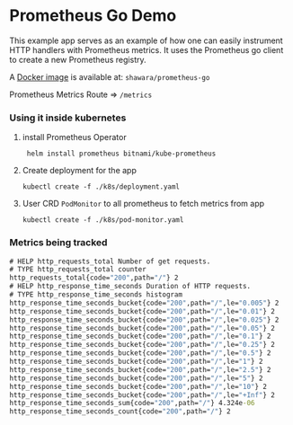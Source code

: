 # Prometheus Go Demo
This example app serves as an example of how one can easily instrument HTTP handlers with Prometheus metrics. It uses the Prometheus go client to create a new Prometheus registry.

A [Docker image](https://hub.docker.com/r/shawara/prometheus-go) is available at: `shawara/prometheus-go`

Prometheus Metrics Route =>  `/metrics`

### Using it inside kubernetes
1. install Prometheus Operator 
    ```shell
     helm install prometheus bitnami/kube-prometheus
     ```
2. Create deployment for the app
    ```shell
    kubectl create -f ./k8s/deployment.yaml
    ```
3. User CRD `PodMonitor` to all prometheus to fetch metrics from app
    ```shell
    kubectl create -f ./k8s/pod-monitor.yaml
    ```
   
### Metrics being tracked
   ```cmd
   # HELP http_requests_total Number of get requests.
   # TYPE http_requests_total counter
   http_requests_total{code="200",path="/"} 2
   # HELP http_response_time_seconds Duration of HTTP requests.
   # TYPE http_response_time_seconds histogram
   http_response_time_seconds_bucket{code="200",path="/",le="0.005"} 2
   http_response_time_seconds_bucket{code="200",path="/",le="0.01"} 2
   http_response_time_seconds_bucket{code="200",path="/",le="0.025"} 2
   http_response_time_seconds_bucket{code="200",path="/",le="0.05"} 2
   http_response_time_seconds_bucket{code="200",path="/",le="0.1"} 2
   http_response_time_seconds_bucket{code="200",path="/",le="0.25"} 2
   http_response_time_seconds_bucket{code="200",path="/",le="0.5"} 2
   http_response_time_seconds_bucket{code="200",path="/",le="1"} 2
   http_response_time_seconds_bucket{code="200",path="/",le="2.5"} 2
   http_response_time_seconds_bucket{code="200",path="/",le="5"} 2
   http_response_time_seconds_bucket{code="200",path="/",le="10"} 2
   http_response_time_seconds_bucket{code="200",path="/",le="+Inf"} 2
   http_response_time_seconds_sum{code="200",path="/"} 4.324e-06
   http_response_time_seconds_count{code="200",path="/"} 2
   ```